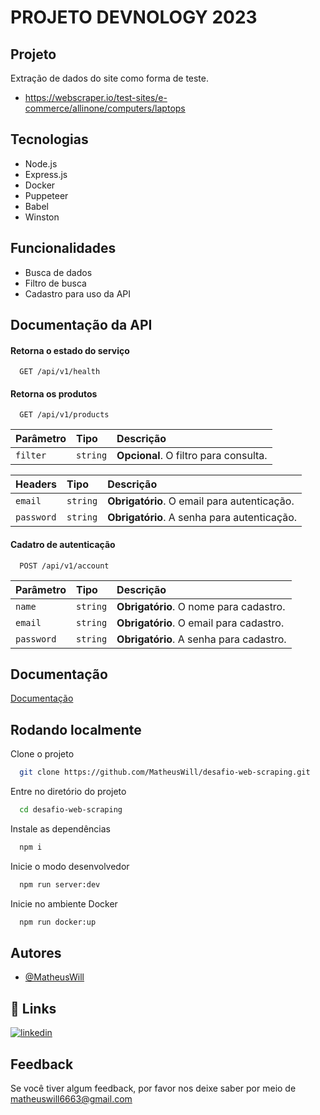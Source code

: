 # PROJETO DEVNOLOGY 2023

## Projeto

Extração de dados do site como forma de teste.

- https://webscraper.io/test-sites/e-commerce/allinone/computers/laptops

## Tecnologias

- Node.js
- Express.js
- Docker
- Puppeteer
- Babel
- Winston

## Funcionalidades

- Busca de dados
- Filtro de busca
- Cadastro para uso da API

## Documentação da API

#### Retorna o estado do serviço

```http
  GET /api/v1/health
```

#### Retorna os produtos

```http
  GET /api/v1/products
```

| Parâmetro | Tipo     | Descrição                             |
| :-------- | :------- | :------------------------------------ |
| `filter`  | `string` | **Opcional**. O filtro para consulta. |

| Headers    | Tipo     | Descrição                                   |
| :--------- | :------- | :------------------------------------------ |
| `email`    | `string` | **Obrigatório**. O email para autenticação. |
| `password` | `string` | **Obrigatório**. A senha para autenticação. |

#### Cadatro de autenticação

```http
  POST /api/v1/account
```

| Parâmetro  | Tipo     | Descrição                               |
| :--------- | :------- | :-------------------------------------- |
| `name`     | `string` | **Obrigatório**. O nome para cadastro.  |
| `email`    | `string` | **Obrigatório**. O email para cadastro. |
| `password` | `string` | **Obrigatório**. A senha para cadastro. |

## Documentação

[Documentação](https://documenter.getpostman.com/view/16226643/2s8ZDeUex5)

## Rodando localmente

Clone o projeto

```bash
  git clone https://github.com/MatheusWill/desafio-web-scraping.git
```

Entre no diretório do projeto

```bash
  cd desafio-web-scraping
```

Instale as dependências

```bash
  npm i
```

Inicie o modo desenvolvedor

```bash
  npm run server:dev
```

Inicie no ambiente Docker

```bash
  npm run docker:up
```

## Autores

- [@MatheusWill](https://github.com/MatheusWill)

## 🔗 Links

[![linkedin](https://img.shields.io/badge/linkedin-0A66C2?style=for-the-badge&logo=linkedin&logoColor=white)](https://www.linkedin.com/in/matheus-w-o/)

## Feedback

Se você tiver algum feedback, por favor nos deixe saber por meio de matheuswill6663@gmail.com
